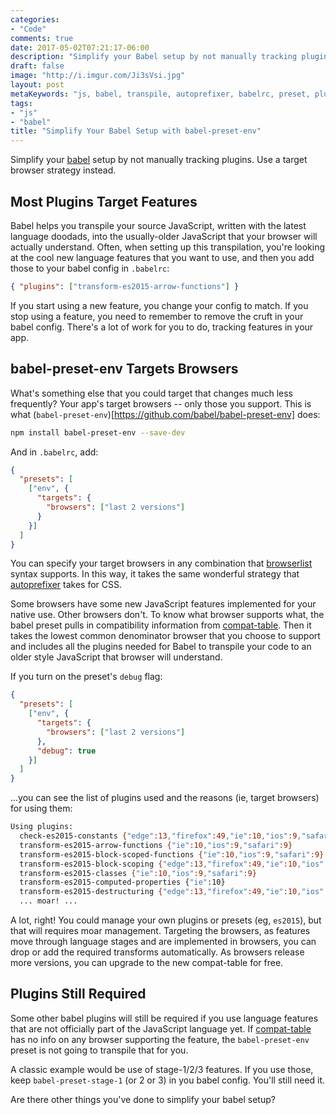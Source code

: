 ```yaml
---
categories:
- "Code"
comments: true
date: 2017-05-02T07:21:17-06:00
description: "Simplify your Babel setup by not manually tracking plugins.  Use a target browser strategy instead."
draft: false
image: "http://i.imgur.com/Ji3sVsi.jpg"
layout: post
metaKeywords: "js, babel, transpile, autoprefixer, babelrc, preset, plugin, simple"
tags:
- "js"
- "babel"
title: "Simplify Your Babel Setup with babel-preset-env"
---
```


Simplify your [babel](https://babeljs.io/) setup by not manually tracking plugins.  Use a target browser strategy instead.

<!--more-->

## Most Plugins Target Features

Babel helps you transpile your source JavaScript, written with the latest language doodads, into the usually-older JavaScript that your browser will actually understand.  Often, when setting up this transpilation, you're looking at the cool new language features that you want to use, and then you add those to your babel config in `.babelrc`:

```json
{ "plugins": ["transform-es2015-arrow-functions"] }
```

If you start using a new feature, you change your config to match.  If you stop using a feature, you need to remember to remove the cruft in your babel config.  There's a lot of work for you to do, tracking features in your app.

## babel-preset-env Targets Browsers

What's something else that you could target that changes much less frequently?  Your app's target browsers -- only those you support.  This is what (`babel-preset-env`)[https://github.com/babel/babel-preset-env] does:

```bash
npm install babel-preset-env --save-dev
```

And in `.babelrc`, add:

```json
{
  "presets": [
    ["env", {
      "targets": {
        "browsers": ["last 2 versions"]
      }
    }]
  ]
}
```

You can specify your target browsers in any combination that [browserlist](https://github.com/ai/browserslist) syntax supports.  In this way, it takes the same wonderful strategy that [autoprefixer](https://github.com/postcss/autoprefixer) takes for CSS.

Some browsers have some new JavaScript features implemented for your native use.  Other browsers don't.  To know what browser supports what, the babel preset pulls in compatibility information from [compat-table](https://kangax.github.io/compat-table/es6/).  Then it takes the lowest common denominator browser that you choose to support and includes all the plugins needed for Babel to transpile your code to an older style JavaScript that browser will understand.

If you turn on the preset's `debug` flag:

```json
{
  "presets": [
    ["env", {
      "targets": {
        "browsers": ["last 2 versions"]
      },
      "debug": true
    }]
  ]
}
```

...you can see the list of plugins used and the reasons (ie, target browsers) for using them:

```bash
Using plugins:
  check-es2015-constants {"edge":13,"firefox":49,"ie":10,"ios":9,"safari":9}
  transform-es2015-arrow-functions {"ie":10,"ios":9,"safari":9}
  transform-es2015-block-scoped-functions {"ie":10,"ios":9,"safari":9}
  transform-es2015-block-scoping {"edge":13,"firefox":49,"ie":10,"ios":9,"safari":9}
  transform-es2015-classes {"ie":10,"ios":9,"safari":9}
  transform-es2015-computed-properties {"ie":10}
  transform-es2015-destructuring {"edge":13,"firefox":49,"ie":10,"ios":9,"safari":9}
  ... moar! ...
```

A lot, right!  You could manage your own plugins or presets (eg, `es2015`), but that will requires moar management.  Targeting the browsers, as features move through language stages and are implemented in browsers, you can drop or add the required transforms automatically.  As browsers release more versions, you can upgrade to the new compat-table for free.

## Plugins Still Required

Some other babel plugins will still be required if you use language features that are not officially part of the JavaScript language yet.  If [compat-table](https://kangax.github.io/compat-table/es6/) has no info on any browser supporting the feature, the `babel-preset-env` preset is not going to transpile that for you.  

A classic example would be use of stage-1/2/3 features.  If you use those, keep `babel-preset-stage-1` (or 2 or 3) in you babel config.  You'll still need it.

Are there other things you've done to simplify your babel setup?
